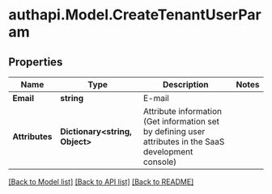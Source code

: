# authapi.Model.CreateTenantUserParam

## Properties

Name | Type | Description | Notes
------------ | ------------- | ------------- | -------------
**Email** | **string** | E-mail | 
**Attributes** | **Dictionary&lt;string, Object&gt;** | Attribute information (Get information set by defining user attributes in the SaaS development console)  | 

[[Back to Model list]](../README.md#documentation-for-models) [[Back to API list]](../README.md#documentation-for-api-endpoints) [[Back to README]](../README.md)

